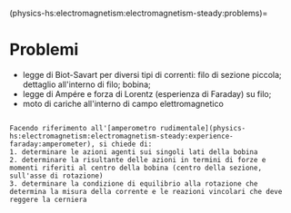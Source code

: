 (physics-hs:electromagnetism:electromagnetism-steady:problems)=
# Problemi

- legge di Biot-Savart per diversi tipi di correnti: filo di sezione piccola; dettaglio all'interno di filo; bobina;
- legge di Ampére e forza di Lorentz (esperienza di Faraday) su filo;
- moto di cariche all'interno di campo elettromagnetico


```{exercise} Amperometro - Azioni agenti sulla bobina

Facendo riferimento all'[amperometro rudimentale](physics-hs:electromagnetism:electromagnetism-steady:experience-faraday:amperometer), si chiede di:
1. determinare le azioni agenti sui singoli lati della bobina
2. determinare la risultante delle azioni in termini di forze e momenti riferiti al centro della bobina (centro della sezione, sull'asse di rotazione)
3. determinare la condizione di equilibrio alla rotazione che determina la misura della corrente e le reazioni vincolari che deve reggere la cerniera
``` 

```{exercise} Amperometro - Intrusività

```

```{exercise} Amperometro - Sensibilità

```

```{exercise} Voltmetro - Intrusività

```

<!--
```{exercise} Legge di Ampère
Calcola il campo magnetico generato da un filo conduttore infinito percorso da corrente $I = 10 \, \text{A}$ a una distanza $r = 0.1 \, \text{m}$ dal filo.
```

```{exercise} Forza di Lorentz su una Carica
Una particella di carica $q = 1 \, \mu C$ si muove con una velocità $v = 2 \, \text{m/s}$ in un campo magnetico di intensità $B = 0.1 \, \text{T}$. Calcola la forza di Lorentz che agisce sulla particella.
```

```{exercise} Legge di Biot-Savart
Calcola il campo magnetico prodotto da una corrente di $I = 5 \, \text{A}$ che percorre un arco di cerchio di raggio $r = 0.1 \, \text{m}$.
```

```{exercise} Forza su una Carica in un Campo Magnetico
Una carica di $q = 3 \, \mu C$ si muove con velocità di $v = 1 \, \text{m/s}$ perpendicolare a un campo magnetico di intensità $B = 0.2 \, \text{T}$. Calcola la forza che agisce sulla carica.
```

```{exercise} Moto di una Carica in un Campo Magnetico
Una particella di carica $q = 2 \, \mu C$ e massa $m = 10^{-5} \, \text{kg}$ si muove con velocità di $v = 100 \, \text{m/s}$ perpendicolare a un campo magnetico di intensità $B = 0.1 \, \text{T}$. Calcola il raggio della traiettoria descritta dalla particella.
```

```{exercise} Campo Magnetico di una Corrente
Calcola il campo magnetico a distanza $r = 0.05 \, \text{m}$ da un filo rettilineo percorso da corrente di $I = 4 \, \text{A}$.
```

```{exercise} Forza di Lorentz su un Conduttore
Un conduttore di lunghezza $L = 0.1 \, \text{m}$ attraversa un campo magnetico di intensità $B = 0.5 \, \text{T}$ e una corrente di $I = 3 \, \text{A}$. Calcola la forza di Lorentz che agisce sul conduttore.
```

```{exercise} Legge di Faraday
Una bobina di $N = 200$ spire è immersa in un campo magnetico che varia nel tempo da $B = 0 \, \text{T}$ a $B = 1 \, \text{T}$ in un intervallo di tempo di $t = 0.5 \, \text{s}$. Calcola la fem indotta nella bobina.
```

```{exercise} Applicazione della Legge di Ampère
Calcola il campo magnetico prodotto da un solenoide con $N = 500$ spire, lunghezza $L = 1 \, \text{m}$ e corrente $I = 2 \, \text{A}$.
```

```{exercise} Legge di Biot-Savart
Calcola il campo magnetico a una distanza $r = 0.1 \, \text{m}$ da un filo conduttore rettilineo che trasporta una corrente di $I = 3 \, \text{A}$.
```

```{exercise} Forza di Lorentz su una Carica
Una carica $q = 1 \, \mu C$ si muove con velocità $v = 10^5 \, \text{m/s}$ in un campo magnetico di intensità $B = 2 \, \text{T}$. Calcola la forza di Lorentz che agisce sulla carica.
```

```{exercise} Legge di Ampère
Calcola il campo magnetico generato da una corrente di $I = 5 \, \text{A}$ che scorre lungo un filo conduttore lungo e rettilineo a una distanza $r = 0.2 \, \text{m}$ dal filo.
```

```{exercise} Forza Magnetica su un Filo
Calcola la forza magnetica per unità di lunghezza che agisce su un filo lungo $L = 1 \, \text{m}$ in cui scorre una corrente di $I = 4 \, \text{A}$ perpendicolare a un campo magnetico di intensità $B = 0.5 \, \text{T}$.
```

```{exercise} Moto di una Carica in un Campo Magnetico
Calcola la velocità angolare di una particella di carica $q = 2 \, \mu C$ che si muove con velocità $v = 3 \times 10^4 \, \text{m/s}$ in un campo magnetico di intensità $B = 0.4 \, \text{T}$.
```

```{exercise} Forza Magnetica in un Campo Non Uniforme
Un campo magnetico varia secondo la legge $B = (0.2 + 0.1 \, z) \, \text{T}$ lungo l'asse $z$. Una carica di $q = 2 \, \mu C$ si muove con velocità costante $v = 3 \times 10^3 \, \text{m/s}$. Calcola la forza magnetica che agisce sulla carica.
```

```{exercise} Legge di Ampère per un Filo Circolare
Calcola il campo magnetico al centro di un anello di filo conduttore circolare di raggio $R = 0.5 \, \text{m}$ che trasporta una corrente di $I = 3 \, \text{A}$.
```

```{exercise} Motione di una Carica in Campo Magnetico
Una carica $q = 1 \, \mu C$ si muove con velocità iniziale $v_0 = 10^3 \, \text{m/s}$ in un campo magnetico di intensità $B = 1 \, \text{T}$. Calcola la traiettoria della carica.
```

```{exercise} Combinazione di Forza Magnetica e Elettrica
Una particella con carica $q = 2 \, \mu C$ si muove con velocità $v = 5 \times 10^3 \, \text{m/s}$ in presenza di un campo magnetico $B = 0.3 \, \text{T}$ e un campo elettrico $E = 2 \times 10^3 \, \text{V/m}$. Calcola la forza totale che agisce sulla particella.
```

```{exercise} Legge di Faraday
Un loop di filo conduttore di area $A = 0.02 \, \text{m}^2$ è immerso in un campo magnetico $B = 0.5 \, \text{T}$ che varia uniformemente con il tempo. Calcola la forza elettromotrice indotta nel loop se la variazione del campo è di $0.1 \, \text{T/s}$.
```

```{exercise} Moto di una Particella in Campo Magnetico
Una carica $q = 3 \, \mu C$ si muove con velocità $v = 10^4 \, \text{m/s}$ in un campo magnetico di intensità $B = 0.4 \, \text{T}$. Calcola il raggio della sua traiettoria circolare.
```

```{exercise} Calcolo del Campo Magnetico in un Solenoide
Calcola il campo magnetico all'interno di un solenoide di $N = 100$ spire, lunghezza $L = 1 \, \text{m}$, e corrente $I = 3 \, \text{A}$.
```

```{exercise} Forza su una Particella con Carica Negativa
Una particella con carica negativa $q = -5 \, \mu C$ si muove con velocità $v = 2 \times 10^3 \, \text{m/s}$ in un campo magnetico uniforme $B = 0.6 \, \text{T}$. Calcola la forza che agisce sulla particella.
```

```{exercise} Momento di Forza Magnetica
Calcola il momento della forza magnetica che agisce su un filo lungo $L = 0.5 \, \text{m}$ che trasporta una corrente di $I = 2 \, \text{A}$ e si trova in un campo magnetico $B = 0.4 \, \text{T}$.
```

```{exercise} Forza Magnetica su una Spira Circolare
Calcola la forza magnetica che agisce su una spira circolare di raggio $R = 0.2 \, \text{m}$ che trasporta una corrente di $I = 3 \, \text{A}$ in un campo magnetico uniforme di intensità $B = 0.5 \, \text{T}$.
```

```{exercise} Forza Eletromagnetica su una Particella
Una particella con carica $q = 2 \, \mu C$ si muove con velocità $v = 2 \times 10^4 \, \text{m/s}$ in un campo elettrico di intensità $E = 5 \, \text{V/m}$ e un campo magnetico di intensità $B = 0.5 \, \text{T}$. Calcola la forza elettromagnetica totale che agisce sulla particella.
```

```{exercise} Legge di Biot-Savart per un Filo Curvo
Calcola il campo magnetico a una distanza $r = 0.05 \, \text{m}$ da un filo conduttore curvato a forma di semicerchio, con raggio $R = 0.1 \, \text{m}$ e corrente $I = 2 \, \text{A}$.
```

```{exercise} Forza su una Particella Carica in un Campo Elettrico e Magnetico
Una particella con carica $q = 3 \, \mu C$ si muove con velocità $v = 10^3 \, \text{m/s}$ in presenza di un campo elettrico $E = 5 \times 10^3 \, \text{V/m}$ e un campo magnetico $B = 0.3 \, \text{T}$. Calcola la forza totale che agisce sulla particella.
```

```{exercise} Calcolo del Campo Magnetico su una Corrente in un Filo Rettilineo
Calcola il campo magnetico a una distanza di $r = 0.2 \, \text{m}$ da un filo conduttore rettilineo che trasporta una corrente di $I = 1 \, \text{A}$.
```

```{exercise} Effetto Hall
In un conduttore semiconduttore di silicio con densità di carica $n = 10^{19} \, \text{m}^{-3}$ e corrente di $I = 5 \, \text{A}$, calcola il voltaggio Hall in presenza di un campo magnetico $B = 0.1 \, \text{T}$.
```
-->
